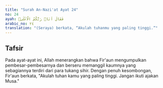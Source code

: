 ```yaml
---
title: "Surah An-Nazi'at Ayat 24"
no: 24
ayah: فَقَالَ اَنَا۠ رَبُّكُمُ الْاَعْلٰىۖ
arabic_no: ٢٤
translation: "(Seraya) berkata, “Akulah tuhanmu yang paling tinggi.”"
---
```


## Tafsir

Pada ayat-ayat ini, Allah menerangkan bahwa Fir'aun mengumpulkan pembesar-pembesarnya dan berseru memanggil kaumnya yang sebagiannya terdiri dari para tukang sihir. Dengan penuh kesombongan, Fir'aun berkata, "Akulah tuhan kamu yang paling tinggi. Jangan ikuti ajakan Musa."